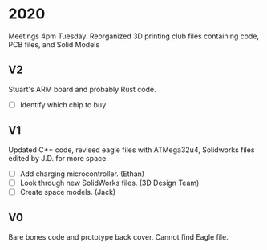 # 2020
Meetings 4pm Tuesday.
Reorganized 3D printing club files containing code, PCB files, and Solid Models
## V2
Stuart's ARM board and probably Rust code.
- [ ] Identify which chip to buy
## V1
Updated C++ code, revised eagle files with ATMega32u4, Solidworks files edited by J.D. for more space.
- [ ] Add charging microcontroller. (Ethan)
- [ ] Look through new SolidWorks files. (3D Design Team)
- [ ] Create space models. (Jack)
## V0
Bare bones code and prototype back cover. Cannot find Eagle file. 

